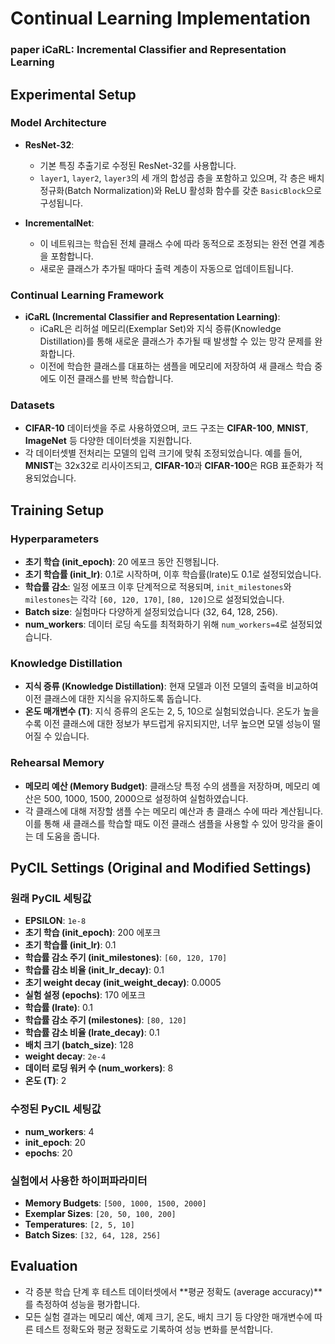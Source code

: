 # Continual Learning Implementation
### paper iCaRL: Incremental Classifier and Representation Learning

## Experimental Setup

### Model Architecture

- **ResNet-32**: 
  - 기본 특징 추출기로 수정된 ResNet-32를 사용합니다.
  - `layer1`, `layer2`, `layer3`의 세 개의 합성곱 층을 포함하고 있으며, 각 층은 배치 정규화(Batch Normalization)와 ReLU 활성화 함수를 갖춘 `BasicBlock`으로 구성됩니다.

- **IncrementalNet**: 
  - 이 네트워크는 학습된 전체 클래스 수에 따라 동적으로 조정되는 완전 연결 계층을 포함합니다.
  - 새로운 클래스가 추가될 때마다 출력 계층이 자동으로 업데이트됩니다.

### Continual Learning Framework

- **iCaRL (Incremental Classifier and Representation Learning)**:
  - iCaRL은 리허설 메모리(Exemplar Set)와 지식 증류(Knowledge Distillation)를 통해 새로운 클래스가 추가될 때 발생할 수 있는 망각 문제를 완화합니다.
  - 이전에 학습한 클래스를 대표하는 샘플을 메모리에 저장하여 새 클래스 학습 중에도 이전 클래스를 반복 학습합니다.

### Datasets

- **CIFAR-10** 데이터셋을 주로 사용하였으며, 코드 구조는 **CIFAR-100**, **MNIST**, **ImageNet** 등 다양한 데이터셋을 지원합니다.
- 각 데이터셋별 전처리는 모델의 입력 크기에 맞춰 조정되었습니다. 예를 들어, **MNIST**는 32x32로 리사이즈되고, **CIFAR-10**과 **CIFAR-100**은 RGB 표준화가 적용되었습니다.

## Training Setup

### Hyperparameters

- **초기 학습 (init_epoch)**: 20 에포크 동안 진행됩니다.
- **초기 학습률 (init_lr)**: 0.1로 시작하며, 이후 학습률(lrate)도 0.1로 설정되었습니다.
- **학습률 감소**: 일정 에포크 이후 단계적으로 적용되며, `init_milestones`와 `milestones`는 각각 `[60, 120, 170]`, `[80, 120]`으로 설정되었습니다.
- **Batch size**: 실험마다 다양하게 설정되었습니다 (32, 64, 128, 256).
- **num_workers**: 데이터 로딩 속도를 최적화하기 위해 `num_workers=4`로 설정되었습니다.

### Knowledge Distillation

- **지식 증류 (Knowledge Distillation)**: 현재 모델과 이전 모델의 출력을 비교하여 이전 클래스에 대한 지식을 유지하도록 돕습니다.
- **온도 매개변수 (T)**: 지식 증류의 온도는 2, 5, 10으로 실험되었습니다. 온도가 높을수록 이전 클래스에 대한 정보가 부드럽게 유지되지만, 너무 높으면 모델 성능이 떨어질 수 있습니다.

### Rehearsal Memory

- **메모리 예산 (Memory Budget)**: 클래스당 특정 수의 샘플을 저장하며, 메모리 예산은 500, 1000, 1500, 2000으로 설정하여 실험하였습니다.
- 각 클래스에 대해 저장할 샘플 수는 메모리 예산과 총 클래스 수에 따라 계산됩니다. 이를 통해 새 클래스를 학습할 때도 이전 클래스 샘플을 사용할 수 있어 망각을 줄이는 데 도움을 줍니다.

## PyCIL Settings (Original and Modified Settings)

### 원래 PyCIL 세팅값
- **EPSILON**: `1e-8`
- **초기 학습 (init_epoch)**: 200 에포크
- **초기 학습률 (init_lr)**: 0.1
- **학습률 감소 주기 (init_milestones)**: `[60, 120, 170]`
- **학습률 감소 비율 (init_lr_decay)**: 0.1
- **초기 weight decay (init_weight_decay)**: 0.0005
- **실험 설정 (epochs)**: 170 에포크
- **학습률 (lrate)**: 0.1
- **학습률 감소 주기 (milestones)**: `[80, 120]`
- **학습률 감소 비율 (lrate_decay)**: 0.1
- **배치 크기 (batch_size)**: 128
- **weight decay**: `2e-4`
- **데이터 로딩 워커 수 (num_workers)**: 8
- **온도 (T)**: 2

### 수정된 PyCIL 세팅값
- **num_workers**: 4
- **init_epoch**: 20
- **epochs**: 20

### 실험에서 사용한 하이퍼파라미터
- **Memory Budgets**: `[500, 1000, 1500, 2000]`
- **Exemplar Sizes**: `[20, 50, 100, 200]`
- **Temperatures**: `[2, 5, 10]`
- **Batch Sizes**: `[32, 64, 128, 256]`

## Evaluation

- 각 증분 학습 단계 후 테스트 데이터셋에서 **평균 정확도 (average accuracy)**를 측정하여 성능을 평가합니다.
- 모든 실험 결과는 메모리 예산, 예제 크기, 온도, 배치 크기 등 다양한 매개변수에 따른 테스트 정확도와 평균 정확도로 기록하여 성능 변화를 분석합니다.
